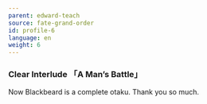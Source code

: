 ```yaml
---
parent: edward-teach
source: fate-grand-order
id: profile-6
language: en
weight: 6
---
```


### Clear Interlude 「A Man’s Battle」

Now Blackbeard is a complete otaku. Thank you so much.
